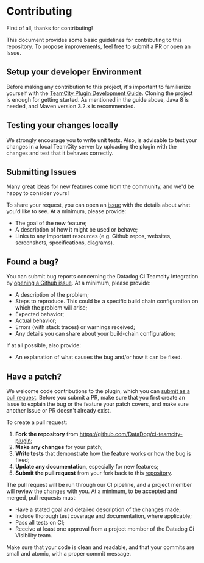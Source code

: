 # Contributing

First of all, thanks for contributing!

This document provides some basic guidelines for contributing to this repository.
To propose improvements, feel free to submit a PR or open an Issue.

## Setup your developer Environment

Before making any contribution to this project, it's important to familiarize yourself with the 
[TeamCity Plugin Development Guide](https://plugins.jetbrains.com/docs/teamcity/getting-started-with-plugin-development.html).
Cloning the project is enough for getting started. As mentioned in the guide above, Java 8 is needed, and Maven version 3.2.x is recommended. 

## Testing your changes locally

We strongly encourage you to write unit tests. Also, is advisable to test your changes in a local TeamCity server by
uploading the plugin with the changes and test that it behaves correctly.

## Submitting Issues

Many great ideas for new features come from the community, and we'd be happy to consider yours!

To share your request, you can open an [issue](https://github.com/DataDog/ci-teamcity-plugin/issues/new)
with the details about what you'd like to see. At a minimum, please provide:

- The goal of the new feature;
- A description of how it might be used or behave;
- Links to any important resources (e.g. Github repos, websites, screenshots,
  specifications, diagrams).

## Found a bug?

You can submit bug reports concerning the Datadog CI Teamcity Integration by
[opening a Github issue](https://github.com/DataDog/ci-teamcity-plugin/issues/new).
At a minimum, please provide:

- A description of the problem;
- Steps to reproduce. This could be a specific build chain configuration on which the problem will arise;
- Expected behavior;
- Actual behavior;
- Errors (with stack traces) or warnings received;
- Any details you can share about your build-chain configuration;

If at all possible, also provide:

- An explanation of what causes the bug and/or how it can be fixed.

## Have a patch?

We welcome code contributions to the plugin, which you can
[submit as a pull request](https://github.com/DataDog/ci-teamcity-plugin/pull/new/main).
Before you submit a PR, make sure that you first create an Issue to explain the
bug or the feature your patch covers, and make sure another Issue or PR doesn't
already exist.

To create a pull request:

1. **Fork the repository** from https://github.com/DataDog/ci-teamcity-plugin;
2. **Make any changes** for your patch;
3. **Write tests** that demonstrate how the feature works or how the bug is fixed;
4. **Update any documentation**, especially for new features;
5. **Submit the pull request** from your fork back to this
   [repository](https://github.com/DataDog/ci-teamcity-plugin).

The pull request will be run through our CI pipeline, and a project member will
review the changes with you. At a minimum, to be accepted and merged, pull
requests must:

- Have a stated goal and detailed description of the changes made;
- Include thorough test coverage and documentation, where applicable;
- Pass all tests on CI;
- Receive at least one approval from a project member of the Datadog Ci Visibility team.

Make sure that your code is clean and readable, and that your commits are small and
atomic, with a proper commit message.

